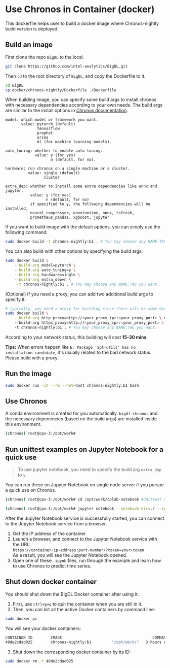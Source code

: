 # Use Chronos in Container (docker)
This dockerfile helps user to build a docker image where Chronos-nightly build version is deployed.

## Build an image
First clone the repo `BigDL` to the local.
```bash
git clone https://github.com/intel-analytics/BigDL.git
```
Then `cd` to the root directory of `BigDL`, and copy the Dockerfile to it. 
```bash
cd BigDL
cp docker/chronos-nightly/Dockerfile ./Dockerfile
```
When building image, you can specify some build args to install chronos with necessary dependencies according to your own needs.
The build args are similar to the install options in [Chronos documentation](https://bigdl.readthedocs.io/en/latest/doc/Chronos/Overview/chronos.html#install).

```
model: which model or framework you want. 
       value: pytorch (default)
              tensorflow
              prophet
              arima
              ml (for machine learning models).

auto_tuning: whether to enable auto tuning.
             value: y (for yes)
                    n (default, for no).

hardware: run chronos on a single machine or a cluster.
          value: single (default)
                 cluster

extra_dep: whether to install some extra dependencies like onnx and jupyter.
           value: y (for yes)
                  n (default, for no)
           if specified to y, the following dependencies will be installed:
           neural_compressor, onnxruntime, onnx, tsfresh, 
           prometheus_pandas, xgboost, jupyter
```

If you want to build image with the default options, you can simply use the following command:
```bash
sudo docker build -t chronos-nightly:b1 . # You may choose any NAME:TAG you want.
```

You can also build with other options by specifying the build args:
```bash
sudo docker build \
    --build-arg model=pytorch \
    --build-arg auto_tuning=y \
    --build-arg hardware=single \
    --build-arg extra_dep=n \
     -t chronos-nightly:b1 . # You may choose any NAME:TAG you want.
```

(Optional) If you need a proxy, you can add two additional build args to specify it:
```bash
# typically, you need a proxy for building since there will be some downloading.
sudo docker build \
    --build-arg http_proxy=http://<your_proxy_ip>:<your_proxy_port> \ #optional
    --build-arg https_proxy=http://<your_proxy_ip>:<your_proxy_port> \ #optional
    -t chronos-nightly:b1 . # You may choose any NAME:TAG you want.
```
According to your network status, this building will cost **15-30 mins**. 

**Tips:** When errors happen like `E: Package 'apt-utils' has no installation candidate`, it's usually related to the bad network status. Please build with a proxy.

## Run the image
```bash
sudo docker run -it --rm --net=host chronos-nightly:b1 bash
```

## Use Chronos
A conda environment is created for you automatically. `bigdl-chronos` and the necessary depenencies (based on the build args) are installed inside this environment.
```bash
(chronos) root@cpx-3:/opt/work#
```

## Run unittest examples on Jupyter Notebook for a quick use
>To use jupyter notebook, you need to specify the build arg `extra_dep` to `y`.

You can run these on Jupyter Notebook on single node server if you pursue a quick use on Chronos.
```bash
(chronos) root@cpx-3:/opt/work# cd /opt/work/colab-notebook #Unittest examples are here.
```
```bash
(chronos) root@cpx-3:/opt/work# jupyter notebook --notebook-dir=./ --ip=* --allow-root #Start the Jupyter Notebook services.
```
After the Jupyter Notebook service is successfully started, you can connect to the Jupyter Notebook service from a browser.
1. Get the IP address of the container
2. Launch a browser, and connect to the Jupyter Notebook service with the URL: 
</br>`https://container-ip-address:port-number/?token=your-token`
</br>As a result, you will see the Jupyter Notebook opened.
3. Open one of these `.ipynb` files, run through the example and learn how to use Chronos to predict time series.

## Shut down docker container
You should shut down the BigDL Docker container after using it.
1. First, use `ctrl+p+q` to quit the container when you are still in it. 
2. Then, you can list all the active Docker containers by command line:
```bash
sudo docker ps
```
You will see your docker containers:
```bash
CONTAINER ID        IMAGE                                        COMMAND                  CREATED             STATUS              PORTS               NAMES
40de2cdad025        chronos-nightly:b1         "/opt/work/"   3 hours ago         Up 3 hours                              upbeat_al
```
3. Shut down the corresponding docker container by its ID:
```bash
sudo docker rm -f 40de2cdad025
```
